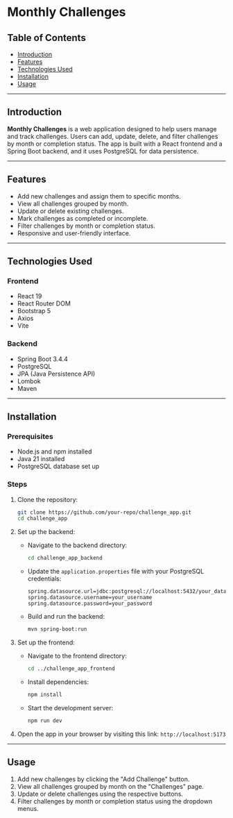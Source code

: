 # Monthly Challenges

## Table of Contents

- [Introduction](#introduction)
- [Features](#features)
- [Technologies Used](#technologies-used)
- [Installation](#installation)
- [Usage](#usage)

---

## Introduction

**Monthly Challenges** is a web application designed to help users manage and track challenges. Users can add, update, delete, and filter challenges by month or completion status. The app is built with a React frontend and a Spring Boot backend, and it uses PostgreSQL for data persistence.

---

## Features

- Add new challenges and assign them to specific months.
- View all challenges grouped by month.
- Update or delete existing challenges.
- Mark challenges as completed or incomplete.
- Filter challenges by month or completion status.
- Responsive and user-friendly interface.

---

## Technologies Used

### Frontend
- React 19
- React Router DOM
- Bootstrap 5
- Axios
- Vite

### Backend
- Spring Boot 3.4.4
- PostgreSQL
- JPA (Java Persistence API)
- Lombok
- Maven

---

## Installation

### Prerequisites
- Node.js and npm installed
- Java 21 installed
- PostgreSQL database set up

### Steps

1. Clone the repository:
   ```bash
   git clone https://github.com/your-repo/challenge_app.git
   cd challenge_app
   ```

2. Set up the backend:
   - Navigate to the backend directory:
     ```bash
     cd challenge_app_backend
     ```
   - Update the `application.properties` file with your PostgreSQL credentials:
     ```properties
     spring.datasource.url=jdbc:postgresql://localhost:5432/your_database
     spring.datasource.username=your_username
     spring.datasource.password=your_password
     ```
   - Build and run the backend:
     ```bash
     mvn spring-boot:run
     ```

3. Set up the frontend:
   - Navigate to the frontend directory:
     ```bash
     cd ../challenge_app_frontend
     ```
   - Install dependencies:
     ```bash
     npm install
     ```
   - Start the development server:
     ```bash
     npm run dev
     ```

4. Open the app in your browser by visiting this link:
    `http://localhost:5173`

---

## Usage

1. Add new challenges by clicking the "Add Challenge" button.
2. View all challenges grouped by month on the "Challenges" page.
3. Update or delete challenges using the respective buttons.
4. Filter challenges by month or completion status using the dropdown menus.
